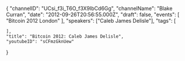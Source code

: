 {
    "channelID": "UCsi_f3i_T6O_f3X9IbCd6Gg",
    "channelName": "Blake Curran",
    "date": "2012-09-26T20:56:55.000Z",
    "draft": false,
    "events": [
        "Bitcoin 2012 London"
    ],
    "speakers": ["Caleb James Delisle"],
    "tags": [

    ],
    "title": "Bitcoin 2012: Caleb James Delisle",
    "youtubeID": "sCFmzGknUew"
}
